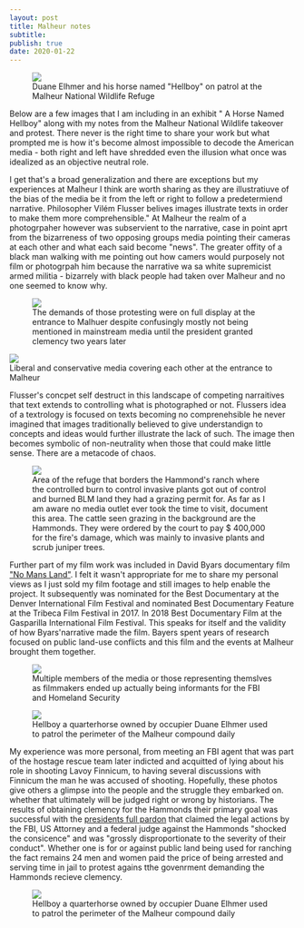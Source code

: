 ```yaml
---
layout: post
title: Malheur notes
subtitle: 
publish: true
date: 2020-01-22  
---
```


<figure>
<img src="https://jonkalev.s3-us-west-2.amazonaws.com/DSCF3957-Malheur-Hellboy-dip.jpg">
<figcaption> Duane Elhmer and his horse named "Hellboy" on patrol at the Malheur National Wildlife Refuge</figcaption>
</figure>

Below are a few images that I am including in an exhibit " A Horse Named Hellboy"  along with my notes from the Malheur National Wildlife takeover and protest.
There never is the right time to share your work but what prompted me is how it's become almost impossible to decode the American media - both right and left have shredded even the illusion what once was idealized as an objective neutral role.

 I get that's a broad generalization and there are exceptions but my experiences at Malheur I think are worth sharing as they are illustratiuve of the bias of the media be it from the left or right to follow a predetermiend narrative.
 Philosopher Vilém Flusser belives images illustrate texts in order to make them more comprehensible."
 At Malheur the realm of a photogrpaher however was subservient to the narrative, case in point aprt from the bizarreness of two opposing groups media pointing their cameras at each other and what each said become "news". The greater offity of a black man walking with me pointing out how camers would purposely not film or photogrpah him because the narrative wa sa white supremicist armed militia - bizarrely with black people had taken over Malheur and no one seemed to know why.
   <figure>
<img src="https://jonkalev.s3-us-west-2.amazonaws.com/DSCF3923-Malheur_02.jpg">
 <figcaption>The demands of those protesting were on full display at the entrance to Malhuer despite confusingly mostly not being mentioned in mainstream media until the president granted clemency two years later </figcaption>
 
</figure>
 <img src="https://jonkalev.s3-us-west-2.amazonaws.com/malheur_13.jpg">
 <figcaption>Liberal and conservative media covering each other at the entrance to Malheur </figcaption>


 Flusser's concpet self destruct in this landscape of competing narraitives that text extends to controlling what is photographed or not. Flussers idea of a textrology is focused on texts becoming no comprenehsible he never imagined that images traditionally believed to give understandign to concepts and ideas would further illustrate the lack of such. The image then becomes symbolic of non-neutrality when those that could make little sense. There are a metacode of chaos.


 <figure>
<img src="https://jonkalev.s3-us-west-2.amazonaws.com/DSCF4057-Malheur_HammondCows.jpg">
 <figcaption> Area of the refuge that borders the Hammond's ranch where the controlled burn to control invasive plants got out of control and burned BLM land they had a grazing permit for. As far as I am aware no media outlet ever took the time to visit, document this area. The cattle seen grazing in the background are the Hammonds. They were ordered by the court to pay $ 400,000 for the fire's damage, which was mainly to invasive plants and scrub juniper trees.  </figcaption>
</figure>
     
 <p>
Further part of my film work was included in David Byars documentary film <a href="https://www.amazon.com/No-Mans-Land-Steve-Grasty/dp/B075RS7ZCY">"No Mans Land"</a>. I felt it wasn't appropriate for me to share my personal views as I just sold my film footage and still images to help enable the project.
 It subsequently was nominated for the Best Documentary at the Denver International Film Festival and nominated Best Documentary Feature at the Tribeca Film Festival in 2017. In 2018 Best Documentary Film at the Gasparilla International Film Festival.
 This speaks for itself and the validity of how Byars'narrative made the film.
 Bayers spent years of research focused on public land-use conflicts and this film and the events at Malheur brought them together.

<p>
<figure>
<img src="https://jonkalev.s3-us-west-2.amazonaws.com/20200113_malheur-01.jpg">
<figcaption>Multiple members of the media or those representing themslves as filmmakers ended up actually being informants for the FBI and Homeland Security</figcaption>
</figure>
 
<figure>
<img src="https://jonkalev.s3-us-west-2.amazonaws.com/DSCF3982-Malhuer-Hellboy-dip2.jpg">
<figcaption> Hellboy a quarterhorse owned by occupier Duane Elhmer used to patrol the perimeter of the Malheur compound daily</figcaption>
</figure>

<p>

My experience was more personal, from meeting an FBI agent that was part of the hostage rescue team later indicted and  acquitted of lying about his role in shooting Lavoy Finnicum, to having several discussions with Finnicum the man he was accused of shooting. Hopefully, these photos give others a glimpse into the people and the struggle they embarked on. whether that ultimately will be judged right or wrong by historians. The results of obtaining clemency for the Hammonds their primary goal was successful with the <a href="https://www.whitehouse.gov/briefings-statements/statement-press-secretary-regarding-executive-clemency-dwight-steven-hammond/">  presidents full pardon</a> that claimed the legal actions by the FBI, US Attorney and a federal judge against the Hammonds "shocked the consicence" and was "grossly disproportionate to the severity of their conduct". 
 Whether one is for or against public land being used for ranching the fact remains 24 men and women paid the price of being arrested and serving time in jail to protest agains tthe govenrment demanding the Hammonds recieve clemency.
 




<figure>
<img src="https://jonkalev.s3-us-west-2.amazonaws.com/malheur_15.jpg">
<figcaption> Hellboy a quarterhorse owned by occupier Duane Elhmer used to patrol the perimeter of the Malheur compound daily</figcaption>
</figure>




